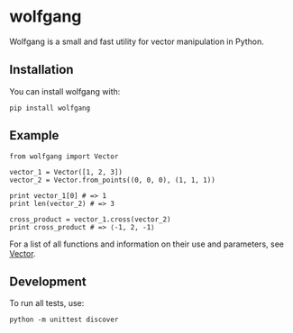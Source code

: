 # wolfgang

Wolfgang is a small and fast utility for vector manipulation in Python.

## Installation

You can install wolfgang with:

```
pip install wolfgang
```

## Example

```
from wolfgang import Vector

vector_1 = Vector([1, 2, 3])
vector_2 = Vector.from_points((0, 0, 0), (1, 1, 1))

print vector_1[0] # => 1
print len(vector_2) # => 3

cross_product = vector_1.cross(vector_2)
print cross_product # => ⟨-1, 2, -1⟩
```

For a list of all functions and information on their use and parameters, see [Vector](<https://github.com/Cisplatin/wolfgang/blob/master/wolfgang/vector.py>).

## Development

To run all tests, use:

```
python -m unittest discover
```
